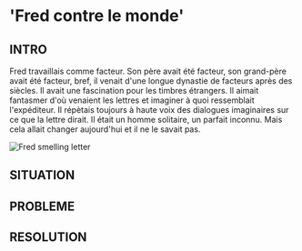 # 'Fred contre le monde'

## INTRO

Fred travaillais comme facteur. 
Son père avait été facteur, son grand-père avait été facteur, 
bref, il venait d'une longue dynastie de facteurs après des siècles.
Il avait une fascination pour les timbres étrangers. 
Il aimait fantasmer d'où venaient les lettres et imaginer à quoi ressemblait l'expéditeur. 
Il répètais toujours à haute voix des dialogues imaginaires sur ce que la lettre dirait. 
Il était un homme solitaire, un parfait inconnu. Mais cela allait changer aujourd'hui et il ne le savait pas.

![Fred smelling letter](https://i.redd.it/ocq3iyp7xkgz.jpg)

## SITUATION

## PROBLEME

## RESOLUTION
